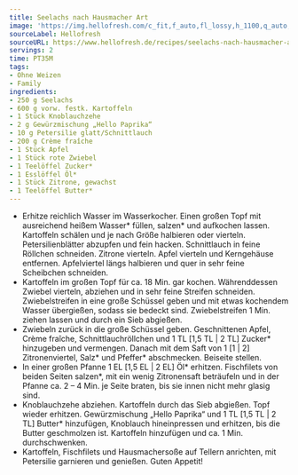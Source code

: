 ```yaml
---
title: Seelachs nach Hausmacher Art
image: 'https://img.hellofresh.com/c_fit,f_auto,fl_lossy,h_1100,q_auto,w_2600/hellofresh_s3/image/seelachs-nach-hausmacher-art-fd3c17f1.jpg'
sourceLabel: Hellofresh
sourceURL: https://www.hellofresh.de/recipes/seelachs-nach-hausmacher-art-63171e06c1eb85295c071eec
servings: 2
time: PT35M
tags:
- Ohne Weizen
- Family
ingredients:
- 250 g Seelachs
- 600 g vorw. festk. Kartoffeln
- 1 Stück Knoblauchzehe
- 2 g Gewürzmischung „Hello Paprika“
- 10 g Petersilie glatt/Schnittlauch
- 200 g Crème fraîche
- 1 Stück Apfel
- 1 Stück rote Zwiebel
- 1 Teelöffel Zucker*
- 1 Esslöffel Öl*
- 1 Stück Zitrone, gewachst
- 1 Teelöffel Butter*
---
```


- Erhitze reichlich Wasser im Wasserkocher.  Einen großen Topf mit ausreichend heißem Wasser\* füllen, salzen\* und aufkochen lassen.  Kartoffeln schälen und je nach Größe halbieren oder vierteln.  Petersilienblätter abzupfen und fein hacken.  Schnittlauch in feine Röllchen schneiden.  Zitrone vierteln. Apfel vierteln und Kerngehäuse entfernen. Apfelviertel längs halbieren und quer in sehr feine Scheibchen schneiden.
- Kartoffeln im großen Topf für ca. 18 Min. gar kochen.  Währenddessen Zwiebel vierteln, abziehen und in sehr feine Streifen schneiden. Zwiebelstreifen in eine große Schüssel geben und mit etwas kochendem Wasser übergießen, sodass sie bedeckt sind. Zwiebelstreifen 1 Min. ziehen lassen und durch ein Sieb abgießen.
- Zwiebeln zurück in die große Schüssel geben. Geschnittenen Apfel, Crème fraîche, Schnittlauchröllchen und 1 TL [1,5 TL | 2 TL] Zucker\* hinzugeben und vermengen. Danach mit dem Saft von 1 [1 | 2] Zitronenviertel, Salz\* und Pfeffer\* abschmecken. Beiseite stellen.
- In einer großen Pfanne 1 EL [1,5 EL | 2 EL] Öl\* erhitzen. Fischfilets von beiden Seiten salzen\*, mit ein wenig Zitronensaft beträufeln und in der Pfanne ca. 2 – 4 Min. je Seite braten, bis sie innen nicht mehr glasig sind.
- Knoblauchzehe abziehen.  Kartoffeln durch das Sieb abgießen.  Topf wieder erhitzen. Gewürzmischung „Hello Paprika“ und 1 TL [1,5 TL | 2 TL] Butter\* hinzufügen, Knoblauch hineinpressen und erhitzen, bis die Butter geschmolzen ist. Kartoffeln hinzufügen und ca. 1 Min. durchschwenken.
- Kartoffeln, Fischfilets und Hausmachersoße auf Tellern anrichten, mit Petersilie garnieren und genießen.  Guten Appetit!
